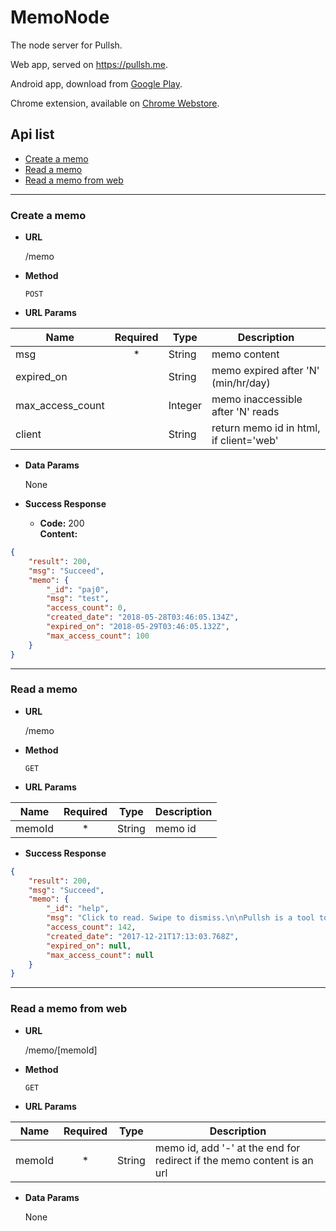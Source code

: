 # MemoNode
The node server for Pullsh.

Web app, served on https://pullsh.me.

Android app, download from [Google Play](https://play.google.com/store/apps/details?id=xyz.jienan.pushpull).

Chrome extension, available on [Chrome Webstore](https://chrome.google.com/webstore/detail/pullsh/efinljejnfeaongopbnijppjolghpook).

## Api list

- [Create a memo](#create-a-memo)
- [Read a memo](#read-a-memo)
- [Read a memo from web](#read-a-memo-from-web)
---
### Create a memo

* **URL**

  /memo
  
* **Method**
 
  `POST`

* **URL Params**

| Name              | Required | Type   | Description |
| ---               | :---:    | ---    | ---         |
|  msg              |  *       |String  | memo content|
|  expired_on       |          |String  | memo expired after 'N' (min/hr/day)|
|  max_access_count |          |Integer | memo inaccessible after 'N' reads|
|  client           |          |String  | return memo id in html, if client='web'|

* **Data Params**

  None

* **Success Response**

  * **Code:** 200 <br />
    **Content:** 
```json
{
    "result": 200,
    "msg": "Succeed",
    "memo": {
        "_id": "paj0",
        "msg": "test",
        "access_count": 0,
        "created_date": "2018-05-28T03:46:05.134Z",
        "expired_on": "2018-05-29T03:46:05.132Z",
        "max_access_count": 100
    }
}
```
----

### Read a memo

* **URL**

  /memo
  
* **Method**
 
  `GET`

* **URL Params**

| Name | Required | Type  | Description |
| ---  | :---:    | ---   | ---         |
| memoId|  *       |String| memo id |

* **Success Response**

```json
{
    "result": 200,
    "msg": "Succeed",
    "memo": {
        "_id": "help",
        "msg": "Click to read. Swipe to dismiss.\n\nPullsh is a tool to help you to check and share text with short id between devices.\nIt is available on Android, https://pullsh.me, and Chrome Extension.\n\nTo create a memo (Push), swipe the pink action button to the left.\nInput your memo, and click '+'. You will get a unique id for you memo.\nYou can also share text to Pullsh in Android to quickly create a push.\n\nTo read a memo (Pull), you can swipe the action button to the right.\nInpur the memo id, and click '+'. The memo will be added to the list.\n\nYou can alse create a push or pull on https://pullsh.me and using Pullsh Chrome Extension.\nThis help doc has the id 'help'. You can read it or share it with the id or, using the full path https://pullsh.me/help.\nIf the memo your want to share is a link, add '-' after the address for quickly access. e.g. https://pullsh.me/LiNk- will bring you the memo link address.\n\nTo keep your memo secure, you can use push config to add access control to your memo.\nAfter the memo expired, or reaching maximum access counts, no one can read it anymore.",
        "access_count": 142,
        "created_date": "2017-12-21T17:13:03.768Z",
        "expired_on": null,
        "max_access_count": null
    }
}
```
----

### Read a memo from web

* **URL**

  /memo/[memoId]
  
* **Method**
 
  `GET`

* **URL Params**

| Name | Required | Type  | Description |
| ---  | :---:    | ---   | ---         |
| memoId|  *    |String   | memo id, add '-' at the end for redirect if the memo content is an url    |

* **Data Params**

  None
